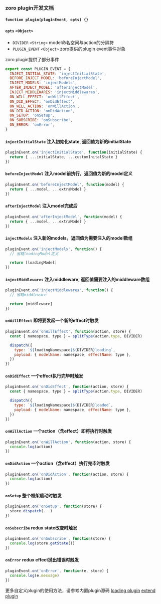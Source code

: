 ### zoro plugin开发文档

#### `function plugin(pluginEvent, opts) {}`

#### `opts` `<Object>`
* `DIVIDER` `<String>` model命名空间与action的分隔符
* `PLUGIN_EVENT` `<Object>` zoro提供的plugin event事件对象

zoro plugin提供了部分事件
```js
export const PLUGIN_EVENT = {
  INJECT_INITIAL_STATE: 'injectInitialState',
  BEFORE_INJECT_MODEL: 'beforeInjectModel',
  INJECT_MODELS: 'injectModels',
  AFTER_INJECT_MODEL: 'afterInjectModel',
  INJECT_MIDDLEWARES: 'injectMiddlewares',
  ON_WILL_EFFECT: 'onWillEffect',
  ON_DID_EFFECT: 'onDidEffect',
  ON_WILL_ACTION: 'onWillAction',
  ON_DID_ACTION: 'onDidAction',
  ON_SETUP: 'onSetup',
  ON_SUBSCRIBE: 'onSubscribe',
  ON_ERROR: 'onError',
}
```

#### `injectInitialState` 注入初始化state, 返回值为新的initialState
```js
pluginEvent.on('injectInitialState', function(initialState) {
  return { ...initialState, ...customInitalState }
})
```

#### `beforeInjectModel` 注入model前执行，返回值为新的model定义
```js
pluginEvent.on('beforeInjectModel', function(model) {
  return { ...model, ...extraModel }
})
```

#### `afterInjectModel` 注入model完成后
```js
pluginEvent.on('afterInjectModel', function(model) {
  return { ...model, ...extraModel }
})
```

#### `injectModels` 注入新的models，返回值为需要注入的model数组
```js
pluginEvent.on('injectModels', function() {
  // 省略loadingModel定义

  return [loadingModel]
})
```

#### `injectMiddlewares` 注入middleware, 返回值需要注入的middleware数组
```js
pluginEvent.on('injectMiddlewares', function() {
  // 省略middleware

  return [middleware]
})
```

#### `onWillEffect` 即将要发起一个新的effect时触发
```js
pluginEvent.on('onWillEffect', function(action, store) {
  const { namespace, type } = splitType(action.type, DIVIDER)

  dispatch({
    type: `${loadingNamespace}${DIVIDER}loading`,
    payload: { modelName: namespace, effectName: type },
  })
})
```  

#### `onDidEffect` 一个effect执行完毕时触发
```js
pluginEvent.on('onDidEffect', function(action, store) {
  const { namespace, type } = splitType(action.type, DIVIDER)

  dispatch({
    type: `${loadingNamespace}${DIVIDER}loaded`,
    payload: { modelName: namespace, effectName: type },
  })
})
``` 

#### `onWillAction` 一个action（含effect）即将执行时触发
```js
pluginEvent.on('onWillAction', function(action, store) {
  console.log(action)
})
``` 

#### `onDidAction` 一个action（含effect）执行完毕时触发
```js
pluginEvent.on('onDidAction', function(action, store) {
  console.log(action)
})
``` 

#### `onSetup` 整个框架启动时触发
```js
pluginEvent.on('onSetup', function(store) {
  store.dispatch(...)
})
```

#### `onSubscribe` redux state改变时触发
```js
pluginEvent.on('onSubscribe', function(store) {
  console.log(store.getState())
})
```

#### `onError` redux effect抛出错误时触发
```js
pluginEvent.on('onError', function(e, store) {
  console.log(e.message)
})
```


更多自定义plugin的使用方法，请参考内置plugin源码
[loading plugin](https://github.com/FaureWu/zoro/tree/master/src/lib/plugin/loadingPlugin.js) [extend plugin](https://github.com/FaureWu/zoro/tree/master/src/lib/plugin/extendModelPlugin.js)

